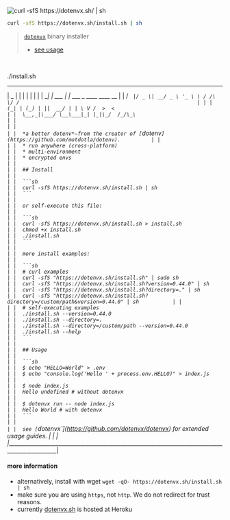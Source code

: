 ![curl -sfS https://dotenvx.sh/ | sh](https://dotenvx.com/binary-banner.png)
```sh
curl -sfS https://dotenvx.sh/install.sh | sh
```
> [`dotenvx`](https://github.com/dotenvx/dotenvx#readme) binary installer
>
> * [see usage](https://github.com/dotenvx/dotenvx#readme)

&nbsp;

./install.sh
___________________________________________________________________________________________________
|      _                                                                                          |
|     | |     | |                                                                                 |
|   __| | ___ | |_ ___ _ ____   ____  __                                                          |
|  / _` |/ _ \| __/ _ \ '_ \ \ / /\ \/ /                                                          |
| | (_| | (_) | ||  __/ | | \ V /  >  <                                                           |
|  \__,_|\___/ \__\___|_| |_|\_/  /_/\_\                                                          |
|                                                                                                 |
|                                                                                                 |
|  *a better dotenv*–from the creator of [`dotenv`](https://github.com/motdotla/dotenv).          |
|                                                                                                 |
|  * run anywhere (cross-platform)                                                                |
|  * multi-environment                                                                            |
|  * encrypted envs                                                                               |
|                                                                                                 |
|  ## Install                                                                                     |
|                                                                                                 |
|  ```sh                                                                                          |
|  curl -sfS https://dotenvx.sh/install.sh | sh                                                   |
|  ```                                                                                            |
|                                                                                                 |
|  or self-execute this file:                                                                     |
|                                                                                                 |
|  ```sh                                                                                          |
|  curl -sfS https://dotenvx.sh/install.sh > install.sh                                           |
|  chmod +x install.sh                                                                            |
|  ./install.sh                                                                                   |
|  ```                                                                                            |
|                                                                                                 |
|  more install examples:                                                                         |
|                                                                                                 |
|  ```sh                                                                                          |
|  # curl examples                                                                                |
|  curl -sfS "https://dotenvx.sh/install.sh" | sudo sh                                            |
|  curl -sfS "https://dotenvx.sh/install.sh?version=0.44.0" | sh                                  |
|  curl -sfS "https://dotenvx.sh/install.sh?directory=." | sh                                     |
|  curl -sfS "https://dotenvx.sh/install.sh?directory=/custom/path&version=0.44.0" | sh           |
|                                                                                                 |
|  # self-executing examples                                                                      |
|  ./install.sh --version=0.44.0                                                                  |
|  ./install.sh --directory=.                                                                     |
|  ./install.sh --directory=/custom/path --version=0.44.0                                         |
|  ./install.sh --help                                                                            |
|  ```                                                                                            |
|                                                                                                 |
|  ## Usage                                                                                       |
|                                                                                                 |
|  ```sh                                                                                          |
|  $ echo "HELLO=World" > .env                                                                    |
|  $ echo "console.log('Hello ' + process.env.HELLO)" > index.js                                  |
|                                                                                                 |
|  $ node index.js                                                                                |
|  Hello undefined # without dotenvx                                                              |
|                                                                                                 |
|  $ dotenvx run -- node index.js                                                                 |
|  Hello World # with dotenvx                                                                     |
|  ```                                                                                            |
|                                                                                                 |
|  see [`dotenvx`](https://github.com/dotenvx/dotenvx) for extended usage guides.                 |
|                                                                                                 |
|_________________________________________________________________________________________________|

#### more information

* alternatively, install with wget `wget -qO- https://dotenvx.sh/install.sh | sh`
* make sure you are using `https`, not `http`. We do not redirect for trust reasons.
* currently [dotenvx.sh](https://dotenvx.sh) is hosted at Heroku
